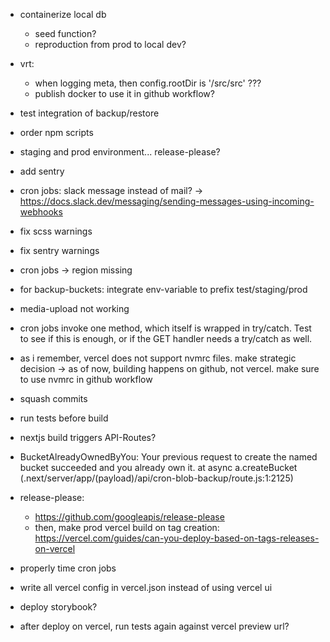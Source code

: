 - containerize local db
  - seed function?
  - reproduction from prod to local dev?
- vrt:
  - when logging meta, then config.rootDir is '/src/src' ???
  - publish docker to use it in github workflow?
- test integration of backup/restore
- order npm scripts
- staging and prod environment... release-please?
- add sentry
- cron jobs: slack message instead of mail?
  -> https://docs.slack.dev/messaging/sending-messages-using-incoming-webhooks
- fix scss warnings
- fix sentry warnings
- cron jobs -> region missing
- for backup-buckets: integrate env-variable to prefix test/staging/prod
- media-upload not working

- cron jobs invoke one method, which itself is wrapped in try/catch. Test to see if this is enough, or if the GET handler needs a try/catch as well.
- as i remember, vercel does not support nvmrc files. make strategic decision -> as of now, building happens on github, not vercel. make sure to use nvmrc in github workflow
- squash commits
- run tests before build
- nextjs build triggers API-Routes?
- BucketAlreadyOwnedByYou: Your previous request to create the named bucket succeeded and you already own it.
    at async a.createBucket (.next/server/app/(payload)/api/cron-blob-backup/route.js:1:2125)

- release-please:
  - https://github.com/googleapis/release-please
  - then, make prod vercel build on tag creation: https://vercel.com/guides/can-you-deploy-based-on-tags-releases-on-vercel

- properly time cron jobs

- write all vercel config in vercel.json instead of using vercel ui
- deploy storybook?
- after deploy on vercel, run tests again against vercel preview url?
